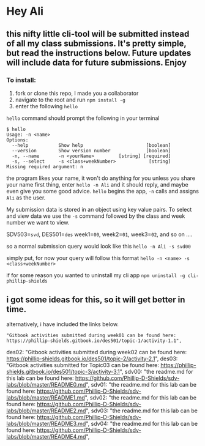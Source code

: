 # Hey Ali 
## this nifty little cli-tool will be submitted instead of all my class submissions. It's pretty simple, but read the instructions below. Future updates will include data for future submissions. Enjoy

### To install:
1. fork or clone this repo, I made you a collaborator 
2. navigate to the root and run `npm install -g`
3. enter the following `hello`

`hello` command should prompt the following in your terminal

```
$ hello
Usage: -n <name>
Options:
  --help           Show help                       [boolean]
  --version        Show version number             [boolean]
  -n, --name       -n <yourName>         [string] [required]
  -s, --select     -s <class+weekNumber>            [string]
Missing required argument: n
```
the program likes your name, it won't do anything for you unless you share your name first thing, enter `hello -n Ali` and it should reply, and maybe even give you some good advice. `hello` begins the app, `-n` calls and assigns `Ali` as the user.

My submission data is stored in an object using key value pairs. To select and view data we use the `-s` command followed by the class and week number we want to view.

SDV503=`svd`, DES501=`des`
week1=`00`, week2=`01`, week3=`02`, and so on ....

so a normal submission query would look like this 
`hello -n Ali -s svd00`

simply put, for now your query will follow this format
`hello -n <name> -s <class+weekNumber>`  


if for some reason you wanted to uninstall my cli app `npm uninstall -g cli-phillip-shields`
## i got some ideas for this, so it will get better in time.

alternatively, i have included the links below.

    "Gitbook activities submitted during week01 can be found here: https://phillip-shields.gitbook.io/des501/topic-1/activity-1.1",
  des02:
    "Gitbook activities submitted during week02 can be found here: https://phillip-shields.gitbook.io/des501/topic-2/activity-2.1",
  des03:
    "Gitbook activities submitted for Topic03 can be found here: https://phillip-shields.gitbook.io/des501/topic-3/activity-3.1",
  sdv00:
    "the readme.md for this lab can be found here: https://github.com/Phillip-D-Shields/sdv-labs/blob/master/README0.md",
  sdv01:
    "the readme.md for this lab can be found here: https://github.com/Phillip-D-Shields/sdv-labs/blob/master/README1.md",
  sdv02:
    "the readme.md for this lab can be found here: https://github.com/Phillip-D-Shields/sdv-labs/blob/master/README2.md",
  sdv03:
    "the readme.md for this lab can be found here: https://github.com/Phillip-D-Shields/sdv-labs/blob/master/README3.md",
  sdv04:
    "the readme.md for this lab can be found here: https://github.com/Phillip-D-Shields/sdv-labs/blob/master/README4.md",
